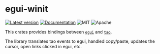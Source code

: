 # egui-winit

[![Latest version](https://img.shields.io/crates/v/egui-tao.svg)](https://crates.io/crates/egui-tao)
[![Documentation](https://docs.rs/egui-tao/badge.svg)](https://docs.rs/egui-tao)
![MIT](https://img.shields.io/badge/license-MIT-blue.svg)
![Apache](https://img.shields.io/badge/license-Apache-blue.svg)

This crates provides bindings between [`egui`](https://GitHub.Com/emilk/egui) and [`tao`](https://crates.io/crates/tao).

The library translates tao events to egui, handled copy/paste, updates the cursor, open links clicked in egui, etc.
